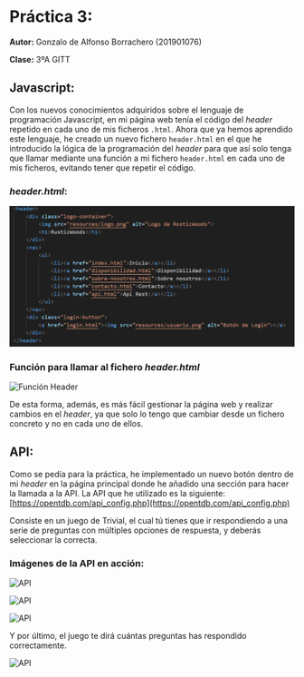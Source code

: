 # Práctica 3:

**Autor:** Gonzalo de Alfonso Borrachero (201901076)

**Clase:** 3ºA GITT
## Javascript:
Con los nuevos conocimientos adquiridos sobre el lenguaje de programación Javascript, en mi página web tenía el código del *header* repetido en cada uno de mis ficheros `.html`. Ahora que ya hemos aprendido este lenguaje, he creado un nuevo fichero `header.html` en el que he introducido la lógica de la programación del *header* para que así solo tenga que llamar mediante una función a mi fichero `header.html` en cada uno de mis ficheros, evitando tener que repetir el código.

### *header.html*:

![Header](assets/header.png) 

### Función para llamar al fichero *header.html*

![Función Header](assets/funcion_header.png)

De esta forma, además, es más fácil gestionar la página web y realizar cambios en el *header*, ya que solo lo tengo que cambiar desde un fichero concreto y no en cada uno de ellos.

## API:
Como se pedía para la práctica, he implementado un nuevo botón dentro de mi *header* en la página principal donde he añadido una sección para hacer la llamada a la API. La API que he utilizado es la siguiente: [https://opentdb.com/api_config.php](https://opentdb.com/api_config.php)

Consiste en un juego de Trivial, el cual tú tienes que ir respondiendo a una serie de preguntas con múltiples opciones de respuesta, y deberás seleccionar la correcta.

### Imágenes de la API en acción:
![API](api_1/header.png) 

![API](api_2/header.png) 

![API](api_3/header.png) 

Y por último, el juego te dirá cuántas preguntas has respondido correctamente.

![API](api_4/header.png) 
